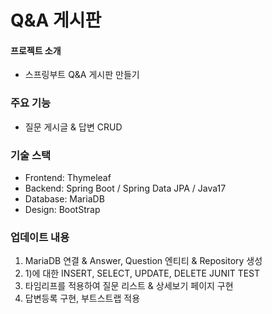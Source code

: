 # Q&A 게시판

#### 프로젝트 소개 
 - 스프링부트 Q&A 게시판 만들기

### 주요 기능
- 질문 게시글 & 답변 CRUD

### 기술 스택
 - Frontend: Thymeleaf 
 - Backend: Spring Boot / Spring Data JPA / Java17
 - Database: MariaDB
 - Design: BootStrap

### 업데이트 내용
1) MariaDB 연결 & Answer, Question 엔티티 & Repository 생성
2) 1)에 대한 INSERT, SELECT, UPDATE, DELETE JUNIT TEST
3) 타임리프를 적용하여 질문 리스트 & 상세보기 페이지 구현
4) 답변등록 구현, 부트스트랩 적용 


